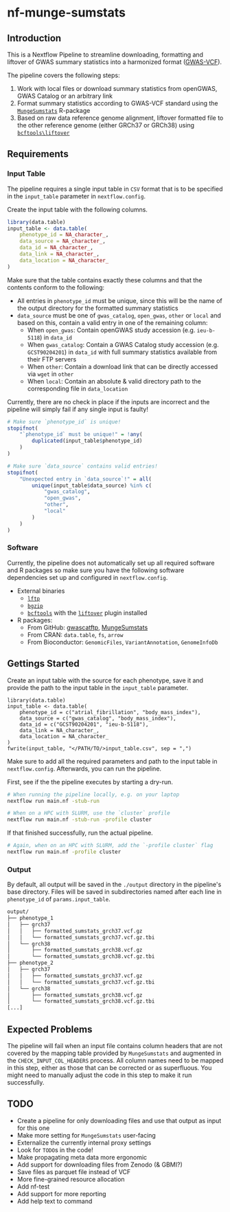 # nf-munge-sumstats

## Introduction

This is a Nextflow Pipeline to streamline downloading, formatting and liftover
of GWAS summary statistics into a harmonized format
([GWAS-VCF](https://github.com/MRCIEU/gwas-vcf-specification)). 

The pipeline covers the following steps:

1. Work with local files or download summary statistics from openGWAS, GWAS
   Catalog or an arbitrary link
2. Format summary statistics according to GWAS-VCF standard using the
   [`MungeSumstats`](https://academic.oup.com/bioinformatics/article/37/23/4593/6380562)
   R-package
3. Based on raw data reference genome alignment, liftover formatted file to the
   other reference genome (either GRCh37 or GRCh38) using
   [`bcftools\liftover`](https://academic.oup.com/bioinformatics/article/40/2/btae038/7585532)

## Requirements

### Input Table

The pipeline requires a single input table in `CSV` format that is to be
specified in the `input_table` parameter in `nextflow.config`.

Create the input table with the following columns.

```r
library(data.table)
input_table <- data.table(
    phenotype_id = NA_character_,
    data_source = NA_character_,
    data_id = NA_character_,
    data_link = NA_character_,
    data_location = NA_character_
)
```

Make sure that the table contains exactly these columns and that the contents
conform to the following:

* All entries in `phenotype_id` must be unique, since this will be the name of
  the output directory for the formatted summary statistics
* `data_source` must be one of `gwas_catalog`, `open_gwas`, `other` or `local`
  and based on this, contain a valid entry in one of the remaining column:
    * When `open_gwas`: Contain openGWAS study accession (e.g. `ieu-b-5118`) in `data_id`
    * When `gwas_catalog`: Contain a GWAS Catalog study accession (e.g.
      `GCST90204201`) in `data_id` with full summary statistics available from
      their FTP servers
    * When `other`: Contain a download link that can be directly accessed via
      `wget` in `other`
    * When `local`: Contain an absolute & valid directory path to the 
      corresponding file in `data_location`

Currently, there are no check in place if the inputs are incorrect and the
pipeline will simply fail if any single input is faulty!

```r
# Make sure `phenotype_id` is unique!
stopifnot(
    "`phenotype_id` must be unique!" = !any(
        duplicated(input_table$phenotype_id)
    )
)

# Make sure `data_source` contains valid entries! 
stopifnot(
    "Unexpected entry in `data_source`!" = all(
        unique(input_table$data_source) %in% c(
            "gwas_catalog", 
            "open_gwas",
            "other",
            "local"
        )
    )
)
```

### Software

Currently, the pipeline does not automatically set up all required software and
R packages so make sure you have the following software dependencies set up and
configured in `nextflow.config`.

* External binaries
    * [`lftp`](https://lftp.yar.ru/)
    * [`bgzip`](https://www.htslib.org/doc/bgzip.html)
    * [`bcftools`](https://samtools.github.io/bcftools/bcftools.html) with the [`liftover`](https://github.com/freeseek/score/?tab=readme-ov-file#liftover-vcfs) plugin installed
* R packages: 
    * From GitHub: [gwascatftp](https://github.com/comp-med/gwascatftp), [MungeSumstats](https://github.com/Al-Murphy/MungeSumstats)
    * From CRAN: `data.table`, `fs`, `arrow`
    * From Bioconductor: `GenomicFiles`, `VariantAnnotation`, `GenomeInfoDb`

## Gettings Started

Create an input  table with the source for each phenotype, save it and provide
the path to the input table in the `input_table` parameter.

```
library(data.table)
input_table <- data.table(
    phenotype_id = c("atrial_fibrillation", "body_mass_index"),
    data_source = c("gwas_catalog", "body_mass_index"),
    data_id = c("GCST90204201", "ieu-b-5118"),
    data_link = NA_character_,
    data_location = NA_character_
)
fwrite(input_table, "</PATH/TO/>input_table.csv", sep = ",")
```

Make sure to add all the required parameters and path to the input table in
`nextflow.config`.  Afterwards, you can run the pipeline.

First, see if the the pipeline executes by starting a dry-run.

```bash
# When running the pipeline locally, e.g. on your laptop
nextflow run main.nf -stub-run 

# When on a HPC with SLURM, use the `cluster` profile
nextflow run main.nf -stub-run -profile cluster
```

If that finished successfully, run the actual pipeline.

```bash
# Again, when on an HPC with SLURM, add the `-profile cluster` flag
nextflow run main.nf -profile cluster
```

### Output

By default, all output will be saved in the `./output` directory in the
pipeline's base directory. Files will be saved in subdirectories named after
each line in `phenotype_id` of `params.input_table`.

```bash
output/
├── phenotype_1
│   ├── grch37
│   │   ├── formatted_sumstats_grch37.vcf.gz
│   │   └── formatted_sumstats_grch37.vcf.gz.tbi
│   └── grch38
│       ├── formatted_sumstats_grch38.vcf.gz
│       └── formatted_sumstats_grch38.vcf.gz.tbi
├── phenotype_2
│   ├── grch37
│   │   ├── formatted_sumstats_grch37.vcf.gz
│   │   └── formatted_sumstats_grch37.vcf.gz.tbi
│   └── grch38
│       ├── formatted_sumstats_grch38.vcf.gz
│       └── formatted_sumstats_grch38.vcf.gz.tbi
[...]
```

## Expected Problems

The pipeline will fail when an input file contains column headers that are not
covered by the mapping table provided by `MungeSumstats` and augmented in the
`CHECK_INPUT_COL_HEADERS` process. All column names need to be mapped in this
step, either as those that can be corrected or as superfluous. You might need
to manually adjust the code in this step to make it run successfully.

##  TODO

* Create a pipeline for only downloading files and use that output as input for this one
* Make more setting for `MungeSumstats` user-facing
* Externalize the currently internal proxy settings
* Look for `TODO`s in the code!
* Make propagating meta data more ergonomic
* Add support for downloading files from Zenodo (& GBMI?)
* Save files as parquet file instead of VCF
* More fine-grained resource allocation
* Add nf-test
* Add support for more reporting
* Add help text to command
